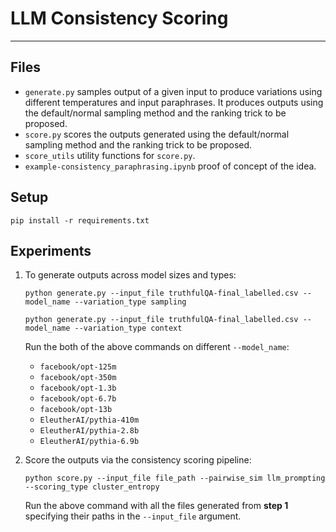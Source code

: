 # LLM Consistency Scoring

***

## Files
- `generate.py` samples output of a given input to produce variations using different temperatures and input paraphrases. It produces outputs using the default/normal sampling method and the ranking trick to be proposed.
- `score.py` scores the outputs generated using the default/normal sampling method and the ranking trick to be proposed.
- `score_utils` utility functions for `score.py`.
- `example-consistency_paraphrasing.ipynb` proof of concept of the idea.

## Setup
`pip install -r requirements.txt`
## Experiments
1. To generate outputs across model sizes and types:
    
    `python generate.py --input_file truthfulQA-final_labelled.csv --model_name --variation_type sampling`
    
    `python generate.py --input_file truthfulQA-final_labelled.csv --model_name --variation_type context`
    
    Run the both of the above commands on different `--model_name`:
    - `facebook/opt-125m`
    - `facebook/opt-350m`
    - `facebook/opt-1.3b` 
    - `facebook/opt-6.7b` 
    - `facebook/opt-13b`
    - `EleutherAI/pythia-410m`
    - `EleutherAI/pythia-2.8b`
    - `EleutherAI/pythia-6.9b`
    
2. Score the outputs via the consistency scoring pipeline:

    `python score.py --input_file file_path --pairwise_sim llm_prompting --scoring_type cluster_entropy`
    
    Run the above command with all the files generated from **step 1** specifying their paths in the `--input_file` argument.
